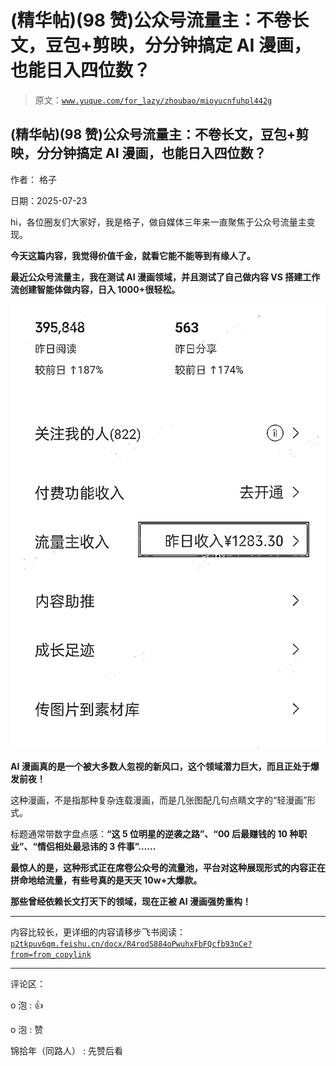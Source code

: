 # (精华帖)(98 赞)公众号流量主：不卷长文，豆包+剪映，分分钟搞定 AI 漫画，也能日入四位数？

> 原文：[`www.yuque.com/for_lazy/zhoubao/mioyucnfuhpl442g`](https://www.yuque.com/for_lazy/zhoubao/mioyucnfuhpl442g)

## (精华帖)(98 赞)公众号流量主：不卷长文，豆包+剪映，分分钟搞定 AI 漫画，也能日入四位数？

作者： 格子

日期：2025-07-23

hi，各位圈友们大家好，我是格子，做自媒体三年来一直聚焦于公众号流量主变现。

**今天这篇内容，我觉得价值千金，就看它能不能等到有缘人了。**

**最近公众号流量主，我在测试 AI 漫画领域，并且测试了自己做内容 VS 搭建工作流创建智能体做内容，日入 1000+很轻松。**

![](img/df86860eabb168ba008c59765c8a7e4d.png "None")

**AI 漫画真的是一个被大多数人忽视的新风口，这个领域潜力巨大，而且正处于爆发前夜！**

这种漫画，不是指那种复杂连载漫画，而是几张图配几句点睛文字的“轻漫画”形式。

标题通常带数字盘点感：**“这 5 位明星的逆袭之路”、“00 后最赚钱的 10 种职业”、“情侣相处最忌讳的 3 件事”……**

**最惊人的是，这种形式正在席卷公众号的流量池，平台对这种展现形式的内容正在拼命地给流量，有些号真的是天天 10w+大爆款。**

**那些曾经依赖长文打天下的领域，现在正被 AI 漫画强势重构！**

**  **

内容比较长，更详细的内容请移步飞书阅读：[`p2tkpuv6qm.feishu.cn/docx/R4rodS884oPwuhxFbFQcfb93nCe?from=from_copylink`](https://p2tkpuv6qm.feishu.cn/docx/R4rodS884oPwuhxFbFQcfb93nCe?from=from_copylink)

* * *

评论区：

o 泡 : 👍

o 泡 : 赞

锦拾年（同路人） : 先赞后看
